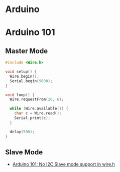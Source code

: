 # Arduino


# Arduino 101

## Master Mode


```c
#include <Wire.h>

void setup() {
  Wire.begin();
  Serial.begin(9600);
}

void loop() {
  Wire.requestFrom(20, 6);

  while (Wire.available()) {
    char c = Wire.read();
    Serial.print(c);
  }

  delay(500);
}
```

## Slave Mode

- [Arduino 101: No I2C Slave mode support in wire.h](https://github.com/01org/corelibs-arduino101/issues/112)


